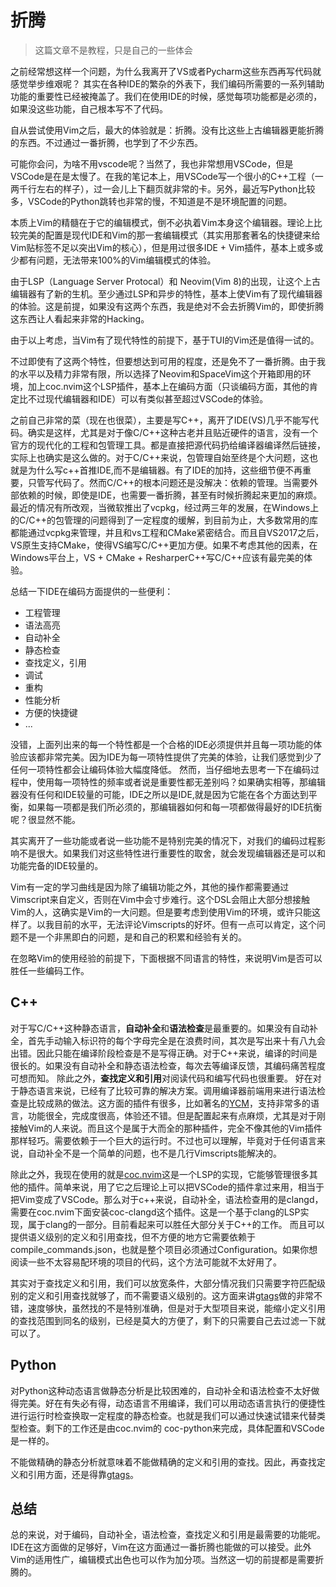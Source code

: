 # 折腾

> 这篇文章不是教程，只是自己的一些体会

之前经常想这样一个问题，为什么我离开了VS或者Pycharm这些东西再写代码就感觉举步维艰呢？ 其实在各种IDE的繁杂的外表下，我们编码所需要的一系列辅助功能的重要性已经被掩盖了。我们在使用IDE的时候，感觉每项功能都是必须的，如果没这些功能，自己根本写不了代码。

自从尝试使用Vim之后，最大的体验就是：折腾。没有比这些上古编辑器更能折腾的东西。不过通过一番折腾，也学到了不少东西。

可能你会问，为啥不用vscode呢？当然了，我也非常想用VSCode，但是VSCode是在是太慢了。在我的笔记本上，用VSCode写一个很小的C++工程（一两千行左右的样子），过一会儿上下翻页就非常的卡。另外，最近写Python比较多，VSCode的Python跳转也非常的慢，不知道是不是环境配置的问题。

本质上Vim的精髓在于它的编辑模式，倒不必执着Vim本身这个编辑器。理论上比较完美的配置是现代IDE和Vim的那一套编辑模式（其实用那套著名的快捷键来给Vim贴标签不足以突出Vim的核心），但是用过很多IDE + Vim插件，基本上或多或少都有问题，无法带来100%的Vim编辑模式的体验。

由于LSP（Language Server Protocal）和 Neovim(Vim 8)的出现，让这个上古编辑器有了新的生机。至少通过LSP和异步的特性，基本上使Vim有了现代编辑器的体验。这是前提，如果没有这两个东西，我是绝对不会去折腾Vim的，即使折腾这东西让人看起来非常的Hacking。

由于以上考虑，当Vim有了现代特性的前提下，基于TUI的Vim还是值得一试的。

不过即使有了这两个特性，但要想达到可用的程度，还是免不了一番折腾。由于我的水平以及精力非常有限，所以选择了Neovim和SpaceVim这个开箱即用的环境，加上coc.nvim这个LSP插件，基本上在编码方面（只谈编码方面，其他的肯定比不过现代编辑器和IDE）可以有类似甚至超过VSCode的体验。


之前自己非常的菜（现在也很菜），主要是写C++，离开了IDE(VS)几乎不能写代码。确实是这样，尤其是对于像C/C++这种古老并且贴近硬件的语言，没有一个官方的现代化的工程和包管理工具。都是直接把源代码扔给编译器编译然后链接，实际上也确实是这么做的。对于C/C++来说，包管理自始至终是个大问题，这也就是为什么写c++首推IDE,而不是编辑器。有了IDE的加持，这些细节便不再重要，只管写代码了。然而C/C++的根本问题还是没解决：依赖的管理。当需要外部依赖的时候，即使是IDE，也需要一番折腾，甚至有时候折腾起来更加的麻烦。最近的情况有所改观，当微软推出了vcpkg，经过两三年的发展，在Windows上的C/C++的包管理的问题得到了一定程度的缓解，到目前为止，大多数常用的库都能通过vcpkg来管理，并且和vs工程和CMake紧密结合。而且自VS2017之后，VS原生支持CMake，使得VS编写C/C++更加方便。如果不考虑其他的因素，在Windows平台上，VS + CMake + ResharperC++写C/C++应该有最完美的体验。

总结一下IDE在编码方面提供的一些便利：

- 工程管理
- 语法高亮
- 自动补全
- 静态检查
- 查找定义，引用
- 调试
- 重构
- 性能分析
- 方便的快捷键
- ... 

没错，上面列出来的每一个特性都是一个合格的IDE必须提供并且每一项功能的体验应该都非常完美。因为IDE为每一项特性提供了完美的体验，让我们感觉到少了任何一项特性都会让编码体验大幅度降低。
然而，当仔细地去思考一下在编码过程中，使用每一项特性的频率或者说是重要性都无差别吗？如果确实相等，那编辑器没有任何和IDE较量的可能，IDE之所以是IDE,就是因为它能在各个方面达到平衡，如果每一项都是我们所必须的，那编辑器如何和每一项都做得最好的IDE抗衡呢？很显然不能。

其实离开了一些功能或者说一些功能不是特别完美的情况下，对我们的编码过程影响不是很大。如果我们对这些特性进行重要性的取舍，就会发现编辑器还是可以和功能完备的IDE较量的。

Vim有一定的学习曲线是因为除了编辑功能之外，其他的操作都需要通过Vimscript来自定义，否则在Vim中会寸步难行。这个DSL会阻止大部分想接触Vim的人，这确实是Vim的一大问题。但是要考虑到使用Vim的环境，或许只能这样了。以我目前的水平，无法评论Vimscripts的好坏。但有一点可以肯定，这个问题不是一个非黑即白的问题，是和自己的积累和经验有关的。

在忽略Vim的使用经验的前提下，下面根据不同语言的特性，来说明Vim是否可以胜任一些编码工作。

## C++

对于写C/C++这种静态语言，**自动补全**和**语法检查**是最重要的。如果没有自动补全，首先手动输入标识符的每个字母完全是在浪费时间，其次是写出来十有八九会出错。因此只能在编译阶段检查是不是写得正确。对于C++来说，编译的时间是很长的。如果没有自动补全和静态语法检查，每次去等编译反馈，其编码痛苦程度可想而知。
除此之外，**查找定义和引用**对阅读代码和编写代码也很重要。
好在对于静态语言来说，已经有了比较可靠的解决方案。调用编译器前端用来进行语法检查是比较成熟的做法。这方面的插件有很多，比如著名的[YCM](https://github.com/ycm-core/YouCompleteMe)，支持非常多的语言，功能很全，完成度很高，体验还不错。但是配置起来有点麻烦，尤其是对于刚接触Vim的人来说。而且这个是属于大而全的那种插件，完全不像其他的Vim插件那样轻巧。需要依赖于一个巨大的运行时。不过也可以理解，毕竟对于任何语言来说，自动补全不是一个简单的问题，也不是几行Vimscripts能解决的。

除此之外，我现在使用的就是[coc.nvim](https://github.com/neoclide/coc.nvim)这是一个LSP的实现，它能够管理很多其他的插件。简单来说，用了它之后理论上可以把VSCode的插件拿过来用，相当于把Vim变成了VSCode。那么对于c++来说，自动补全，语法检查用的是clangd，需要在coc.nvim下面安装coc-clangd这个插件。这是一个基于clang的LSP实现，属于clang的一部分。目前看起来可以胜任大部分关于C++的工作。
而且可以提供语义级别的定义和引用查找，但不方便的地方它需要依赖于compile_commands.json，也就是整个项目必须通过Configuration。如果你想阅读一些不太容易配环境的项目的代码，这个方法可能就不太好用了。

其实对于查找定义和引用，我们可以放宽条件，大部分情况我们只需要字符匹配级别的定义和引用查找就够了，而不需要语义级别的。这方面来讲[gtags](https://www.gnu.org/software/global/)做的非常不错，速度够快，虽然找的不是特别准确，但是对于大型项目来说，能缩小定义引用的查找范围到同名的级别，已经是莫大的方便了，剩下的只需要自己去过滤一下就可以了。


## Python
对Python这种动态语言做静态分析是比较困难的，自动补全和语法检查不太好做得完美。好在有失必有得，动态语言不用编译，我们可以用动态语言执行的便捷性进行运行时检查换取一定程度的静态检查。也就是我们可以通过快速试错来代替类型检查。剩下的工作还是由coc.nvim的 coc-python来完成，具体配置和VSCode是一样的。

不能做精确的静态分析就意味着不能做精确的定义和引用的查找。因此，再查找定义和引用方面，还是得靠[gtags](https://www.gnu.org/software/global/)。

## 总结
总的来说，对于编码，自动补全，语法检查，查找定义和引用是最需要的功能呢。IDE在这方面做的足够好，Vim在这方面通过一番折腾也能做的可以接受。此外Vim的适用性广，编辑模式出色也可以作为加分项。当然这一切的前提都是需要折腾的。